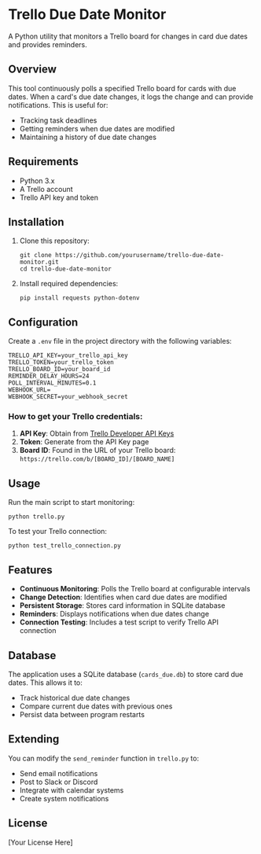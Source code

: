 # Trello Due Date Monitor

A Python utility that monitors a Trello board for changes in card due dates and provides reminders.

## Overview

This tool continuously polls a specified Trello board for cards with due dates. When a card's due date changes, it logs the change and can provide notifications. This is useful for:

- Tracking task deadlines
- Getting reminders when due dates are modified
- Maintaining a history of due date changes

## Requirements

- Python 3.x
- A Trello account
- Trello API key and token

## Installation

1. Clone this repository:
   ```
   git clone https://github.com/yourusername/trello-due-date-monitor.git
   cd trello-due-date-monitor
   ```

2. Install required dependencies:
   ```
   pip install requests python-dotenv
   ```

## Configuration

Create a `.env` file in the project directory with the following variables:

```
TRELLO_API_KEY=your_trello_api_key
TRELLO_TOKEN=your_trello_token
TRELLO_BOARD_ID=your_board_id
REMINDER_DELAY_HOURS=24
POLL_INTERVAL_MINUTES=0.1
WEBHOOK_URL=
WEBHOOK_SECRET=your_webhook_secret
```

### How to get your Trello credentials:

1. **API Key**: Obtain from [Trello Developer API Keys](https://trello.com/app-key)
2. **Token**: Generate from the API Key page
3. **Board ID**: Found in the URL of your Trello board: `https://trello.com/b/[BOARD_ID]/[BOARD_NAME]`

## Usage

Run the main script to start monitoring:

```
python trello.py
```

To test your Trello connection:

```
python test_trello_connection.py
```

## Features

- **Continuous Monitoring**: Polls the Trello board at configurable intervals
- **Change Detection**: Identifies when card due dates are modified
- **Persistent Storage**: Stores card information in SQLite database
- **Reminders**: Displays notifications when due dates change
- **Connection Testing**: Includes a test script to verify Trello API connection

## Database

The application uses a SQLite database (`cards_due.db`) to store card due dates. This allows it to:
- Track historical due date changes
- Compare current due dates with previous ones
- Persist data between program restarts

## Extending

You can modify the `send_reminder` function in `trello.py` to:
- Send email notifications
- Post to Slack or Discord
- Integrate with calendar systems
- Create system notifications

## License

[Your License Here] 